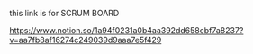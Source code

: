 this link is for SCRUM BOARD

https://www.notion.so/1a94f0231a0b4aa392dd658cbf7a8237?v=aa7fb8af16274c249039d9aaa7e5f429
